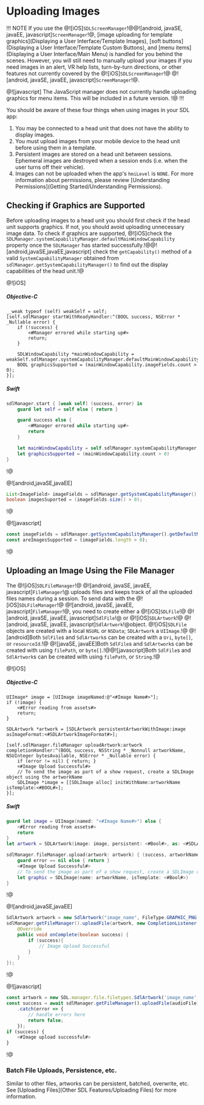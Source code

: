 # Uploading Images

!!! NOTE
If you use the @![iOS]`SDLScreenManager`!@@![android, javaSE, javaEE, javascript]`ScreenManager`!@, [image uploading for template graphics](Displaying a User Interface/Template Images), [soft buttons](Displaying a User Interface/Template Custom Buttons), and [menu items](Displaying a User Interface/Main Menu) is handled for you behind the scenes. However, you will still need to manually upload your images if you need images in an alert, VR help lists, turn-by-turn directions, or other features not currently covered by the @![iOS]`SDLScreenManager`!@ @![android, javaSE, javaEE, javascript]`ScreenManager`!@.

@![javascript]
The JavaScript manager does not currently handle uploading graphics for menu items. This will be included in a future version.
!@
!!!

You should be aware of these four things when using images in your SDL app:

1. You may be connected to a head unit that does not have the ability to display images.
2. You must upload images from your mobile device to the head unit before using them in a template.
3. Persistent images are stored on a head unit between sessions. Ephemeral images are destroyed when a session ends (i.e. when the user turns off their vehicle).
4. Images can not be uploaded when the app's `hmiLevel` is `NONE`. For more information about permissions, please review [Understanding Permissions](Getting Started/Understanding Permissions).

## Checking if Graphics are Supported
Before uploading images to a head unit you should first check if the head unit supports graphics. If not, you should avoid uploading unnecessary image data. To check if graphics are supported, @![iOS]check the `SDLManager.systemCapabilityManager.defaultMainWindowCapability` property once the `SDLManager` has started successfully.!@@![android,javaSE,javaEE,javascript] check the `getCapability()` method of a valid `SystemCapabilityManager` obtained from `sdlManager.getSystemCapabilityManager()` to find out the display capabilities of the head unit.!@

@![iOS]
##### Objective-C
```objc
__weak typeof (self) weakSelf = self;
[self.sdlManager startWithReadyHandler:^(BOOL success, NSError * _Nullable error) {
    if (!success) {
        <#Manager errored while starting up#>
        return;
    }

    SDLWindowCapability *mainWindowCapability = weakSelf.sdlManager.systemCapabilityManager.defaultMainWindowCapability;
    BOOL graphicsSupported = (mainWindowCapability.imageFields.count > 0);
}];
```

##### Swift
```swift
sdlManager.start { [weak self] (success, error) in
    guard let self = self else { return }

    guard success else {
        <#Manager errored while starting up#>
        return
    }

    let mainWindowCapability = self.sdlManager.systemCapabilityManager.defaultMainWindowCapability
    let graphicsSupported = (mainWindowCapability.count > 0)
}
```
!@

@![android,javaSE,javaEE]
```java
List<ImageField> imageFields = sdlManager.getSystemCapabilityManager().getDefaultMainWindowCapability().getImageFields();
boolean imagesSuported = (imageFields.size() > 0);
```
!@

@![javascript]
```js
const imageFields = sdlManager.getSystemCapabilityManager().getDefaultMainWindowCapability().getImageFields();
const areImagesSupported = (imageFields.length > 0);
```
!@

## Uploading an Image Using the File Manager
The @![iOS]`SDLFileManager`!@ @![android, javaSE, javaEE, javascript]`FileManager`!@ uploads files and keeps track of all the uploaded files names during a session. To send data with the @![iOS]`SDLFileManager`!@ @![android, javaSE, javaEE, javascript]`FileManager`!@, you need to create either a @![iOS]`SDLFile`!@ @![android, javaSE, javaEE, javascript]`SdlFile`!@ or @![iOS]`SDLArtwork`!@ @![android, javaSE, javaEE, javascript]`SdlArtwork`!@object. @![iOS]`SDLFile` objects are created with a local `NSURL` or `NSData`; `SDLArtwork` a `UIImage`.!@ @![android]Both `SdlFile`s and `SdlArtwork`s can be created with a `Uri`, `byte[]`, or `resourceId`.!@ @![javaSE, javaEE]Both `SdlFile`s and `SdlArtwork`s can be created with using `filePath`, or `byte[]`.!@@![javascript]Both `SdlFile`s and `SdlArtwork`s can be created with using `filePath`, or `String`.!@


@![iOS]
##### Objective-C
```objc
UIImage* image = [UIImage imageNamed:@"<#Image Name#>"];
if (!image) {
    <#Error reading from assets#>
    return;
}

SDLArtwork *artwork = [SDLArtwork persistentArtworkWithImage:image asImageFormat:<#SDLArtworkImageFormat#>];

[self.sdlManager.fileManager uploadArtwork:artwork completionHandler:^(BOOL success, NSString * _Nonnull artworkName, NSUInteger bytesAvailable, NSError * _Nullable error) {
    if (error != nil) { return; }
    <#Image Upload Successful#>
    // To send the image as part of a show request, create a SDLImage object using the artworkName
    SDLImage *image = [[SDLImage alloc] initWithName:artworkName isTemplate:<#BOOL#>];
}];
```

##### Swift
```swift
guard let image = UIImage(named: "<#Image Name#>") else {
	<#Error reading from assets#>
	return
}
let artwork = SDLArtwork(image: image, persistent: <#Bool#>, as: <#SDLArtworkImageFormat#>)

sdlManager.fileManager.upload(artwork: artwork) { (success, artworkName, bytesAvailable, error) in
    guard error == nil else { return }
    <#Image Upload Successful#>
    // To send the image as part of a show request, create a SDLImage object using the artworkName
    let graphic = SDLImage(name: artworkName, isTemplate: <#Bool#>)
}
```
!@

@![android,javaSE,javaEE]
```java
SdlArtwork artwork = new SdlArtwork("image_name", FileType.GRAPHIC_PNG, image, false);
sdlManager.getFileManager().uploadFile(artwork, new CompletionListener() {
    @Override
    public void onComplete(boolean success) {
        if (success){
            // Image Upload Successful
        }
    }
});
```
!@

@![javascript]
```js
const artwork = new SDL.manager.file.filetypes.SdlArtwork('image_name', SDL.rpc.enums.FileType.GRAPHIC_PNG, <#Audio byte array data as a string#>, false);
const success = await sdlManager.getFileManager().uploadFile(audioFile)
    .catch(error => {
        // handle errors here
        return false;
    });
if (success) {
    <#Image upload successful#>
}
```
!@

### Batch File Uploads, Persistence, etc.
Similar to other files, artworks can be persistent, batched, overwrite, etc. See [Uploading Files](Other SDL Features/Uploading Files) for more information.
